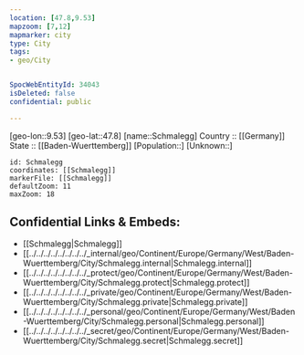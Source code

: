 ```yaml
---
location: [47.8,9.53] 
mapzoom: [7,12] 
mapmarker: city 
type: City
tags:
- geo/City


SpocWebEntityId: 34043
isDeleted: false
confidential: public

---
```

[geo-lon::9.53] 
[geo-lat::47.8] 
[name::Schmalegg] 
Country :: [[Germany]]  
State :: [[Baden-Wuerttemberg]] 
[Population::] 
[Unknown::] 


```leaflet
id: Schmalegg
coordinates: [[Schmalegg]] 
markerFile: [[Schmalegg]] 
defaultZoom: 11 
maxZoom: 18
```


## Confidential Links & Embeds: 
- [[Schmalegg|Schmalegg]]  
- [[../../../../../../../../_internal/geo/Continent/Europe/Germany/West/Baden-Wuerttemberg/City/Schmalegg.internal|Schmalegg.internal]] 
- [[../../../../../../../../_protect/geo/Continent/Europe/Germany/West/Baden-Wuerttemberg/City/Schmalegg.protect|Schmalegg.protect]] 
- [[../../../../../../../../_private/geo/Continent/Europe/Germany/West/Baden-Wuerttemberg/City/Schmalegg.private|Schmalegg.private]] 
- [[../../../../../../../../_personal/geo/Continent/Europe/Germany/West/Baden-Wuerttemberg/City/Schmalegg.personal|Schmalegg.personal]] 
- [[../../../../../../../../_secret/geo/Continent/Europe/Germany/West/Baden-Wuerttemberg/City/Schmalegg.secret|Schmalegg.secret]] 
